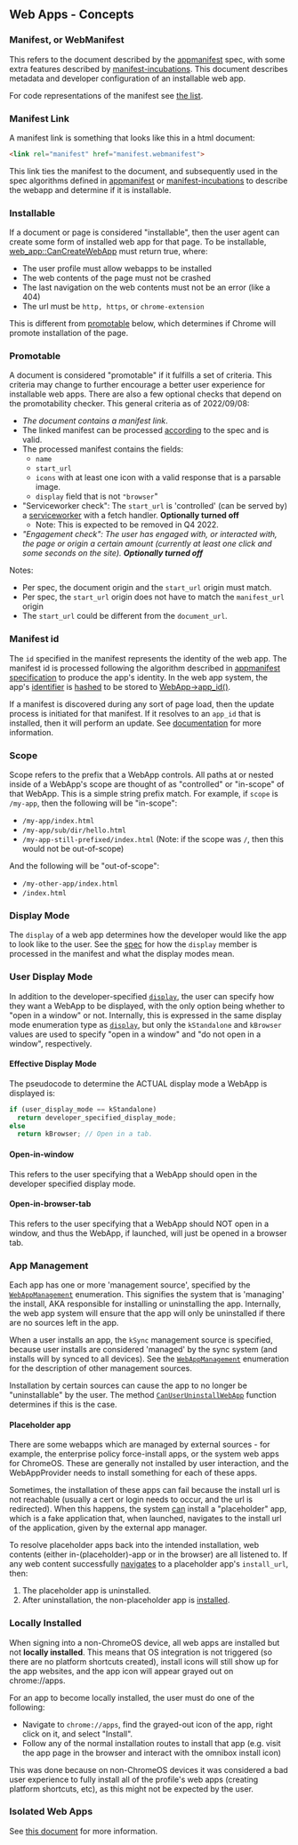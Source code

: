 ## Web Apps - Concepts

### Manifest, or WebManifest

This refers to the document described by the [appmanifest][2] spec, with some extra features described by [manifest-incubations][3]. This document describes metadata and developer configuration of an installable web app.

For code representations of the manifest see [the list][4].

### Manifest Link

A manifest link is something that looks like this in a html document:

```html
<link rel="manifest" href="manifest.webmanifest">
```

This link ties the manifest to the document, and subsequently used in the spec algorithms defined in [appmanifest][2] or [manifest-incubations][3] to describe the webapp and determine if it is installable.

### Installable

If a document or page is considered "installable", then the user agent can create some form of installed web app for that page. To be installable, [web_app::CanCreateWebApp][5] must return true, where:

- The user profile must allow webapps to be installed
- The web contents of the page must not be crashed
- The last navigation on the web contents must not be an error (like a 404)
- The url must be `http, https`, or `chrome-extension`

This is different from [promotable][6] below, which determines if Chrome will promote installation of the page.

### Promotable

A document is considered "promotable" if it fulfills a set of criteria. This criteria may change to further encourage a better user experience for installable web apps. There are also a few optional checks that depend on the promotability checker. This general criteria as of 2022/09/08:

- _The document contains a manifest link_.
- The linked manifest can be processed [according][7] to the spec and is valid.
- The processed manifest contains the fields:
  - `name`
  - `start_url`
  - `icons` with at least one icon with a valid response that is a parsable image.
  - `display` field that is not `"browser`"
- "Serviceworker check": The `start_url` is 'controlled' (can be served by) a [serviceworker][8] with a fetch handler. **Optionally turned off**
  - Note: This is expected to be removed in Q4 2022.
- _"Engagement check": The user has engaged with, or interacted with, the page or origin a certain amount (currently at least one click and some seconds on the site). **Optionally turned off**_

Notes:

- Per spec, the document origin and the `start_url` origin must match.
- Per spec, the `start_url` origin does not have to match the `manifest_url` origin
- The `start_url` could be different from the `document_url`.

### Manifest id

The `id` specified in the manifest represents the identity of the web app. The manifest id is processed following the algorithm described in [appmanifest specification][9] to produce the app's identity. In the web app system, the app's [identifier][10] is [hashed][11] to be stored to [WebApp->app_id()][12].

If a manifest is discovered during any sort of page load, then the update process is initiated for that manifest. If it resolves to an `app_id` that is installed, then it will perform an update. See [documentation][20] for more information.

### Scope

Scope refers to the prefix that a WebApp controls. All paths at or nested inside of a WebApp's scope are thought of as "controlled" or "in-scope" of that WebApp. This is a simple string prefix match. For example, if `scope` is `/my-app`, then the following will be "in-scope":

- `/my-app/index.html`
- `/my-app/sub/dir/hello.html`
- `/my-app-still-prefixed/index.html` (Note: if the scope was `/`, then this would not be out-of-scope)

And the following will be "out-of-scope":

- `/my-other-app/index.html`
- `/index.html`

### Display Mode

The `display` of a web app determines how the developer would like the app to look like to the user. See the [spec][13] for how the `display` member is processed in the manifest and what the display modes mean.

### User Display Mode

In addition to the developer-specified [`display`][14], the user can specify how they want a WebApp to be displayed, with the only option being whether to "open in a window" or not. Internally, this is expressed in the same display mode enumeration type as [`display`][14], but only the `kStandalone` and `kBrowser` values are used to specify "open in a window" and "do not open in a window", respectively.

#### Effective Display Mode

The pseudocode to determine the ACTUAL display mode a WebApp is displayed is:

```js
if (user_display_mode == kStandalone)
  return developer_specified_display_mode;
else
  return kBrowser; // Open in a tab.
```

#### Open-in-window

This refers to the user specifying that a WebApp should open in the developer specified display mode.

#### Open-in-browser-tab

This refers to the user specifying that a WebApp should NOT open in a window, and thus the WebApp, if launched, will just be opened in a browser tab.

### App Management

Each app has one or more 'management source', specified by the [`WebAppManagement`][17] enumeration. This signifies the system that is 'managing' the install, AKA responsible for installing or uninstalling the app. Internally, the web app system will ensure that the app will only be uninstalled if there are no sources left in the app.

When a user installs an app, the `kSync` management source is specified, because user installs are considered 'managed' by the sync system (and installs will by synced to all devices). See the [`WebAppManagement`][17] enumeration for the description of other management sources.

Installation by certain sources can cause the app to no longer be "uninstallable" by the user. The method [`CanUserUninstallWebApp`][18] function determines if this is the case.

#### Placeholder app

There are some webapps which are managed by external sources - for example, the enterprise policy force-install apps, or the system web apps for ChromeOS. These are generally not installed by user interaction, and the WebAppProvider needs to install something for each of these apps.

Sometimes, the installation of these apps can fail because the install url is not reachable (usually a cert or login needs to occur, and the url is redirected). When this happens, the system [can][15] install a "placeholder" app, which is a fake application that, when launched, navigates to the install url of the application, given by the external app manager.

To resolve placeholder apps back into the intended installation, web contents (either in-(placeholder)-app or in the browser) are all listened to. If any web content successfully [navigates][16] to a placeholder app's `install_url`, then:

1. The placeholder app is uninstalled.
2. After uninstallation, the non-placeholder app is [installed][19].

### Locally Installed

When signing into a non-ChromeOS device, all web apps are installed but not **locally installed**. This means that OS integration is not triggered (so there are no platform shortcuts created), install icons will still show up for the app websites, and the app icon will appear grayed out on chrome://apps.

For an app to become locally installed, the user must do one of the following:

- Navigate to `chrome://apps`, find the grayed-out icon of the app, right click on it, and select "Install".
- Follow any of the normal installation routes to install that app (e.g. visit the app page in the browser and interact with the omnibox install icon)

This was done because on non-ChromeOS devices it was considered a bad user experience to fully install all of the profile's web apps (creating platform shortcuts, etc), as this might not be expected by the user.

### Isolated Web Apps

See [this document][21] for more information.

[2]: https://www.w3.org/TR/appmanifest/
[3]: https://wicg.github.io/manifest-incubations/index.html
[4]: manifest_representations.md
[5]: https://source.chromium.org/search?q=web_app::CanCreateWebApp
[6]: #promotable
[7]: https://www.w3.org/TR/appmanifest/#processing
[8]: https://developers.google.com/web/ilt/pwa/introduction-to-service-worker
[9]: https://www.w3.org/TR/appmanifest/#id-member
[10]: https://www.w3.org/TR/appmanifest/#dfn-identity
[11]: https://source.chromium.org/chromium/chromium/src/+/main:chrome/browser/web_applications/web_app_helpers.cc;l=69;drc=cafa646efbb6f668d3ba20ff482c1f729159ae97
[12]: https://source.chromium.org/chromium/chromium/src/+/main:chrome/browser/web_applications/web_app.h;l=43;drc=cafa646efbb6f668d3ba20ff482c1f729159ae97;bpv=1;bpt=1
[13]: https://www.w3.org/TR/appmanifest/#display-modes
[14]: #display-mode
[15]: https://source.chromium.org/search?q=ExternalInstallOptions::install_placeholder
[16]: https://source.chromium.org/search?q=WebAppTabHelper::ReinstallPlaceholderAppIfNecessary
[17]: https://source.chromium.org/chromium/chromium/src/+/main:chrome/browser/web_applications/web_app_constants.h;l=32?q=WebAppManagement&ss=chromium%2Fchromium%2Fsrc
[18]: https://source.chromium.org/chromium/chromium/src/+/main:chrome/browser/web_applications/web_app_utils.cc;l=481?q=CanUserUninstallWebApp&ss=chromium%2Fchromium%2Fsrc
[19]: https://source.chromium.org/chromium/chromium/src/+/main:chrome/browser/web_applications/externally_managed_app_install_task.cc;l=215?q=OnPlaceholderUninstalled&ss=chromium%2Fchromium%2Fsrc
[20]: manifest_update_process.md
[21]: isolated_web_apps.md
